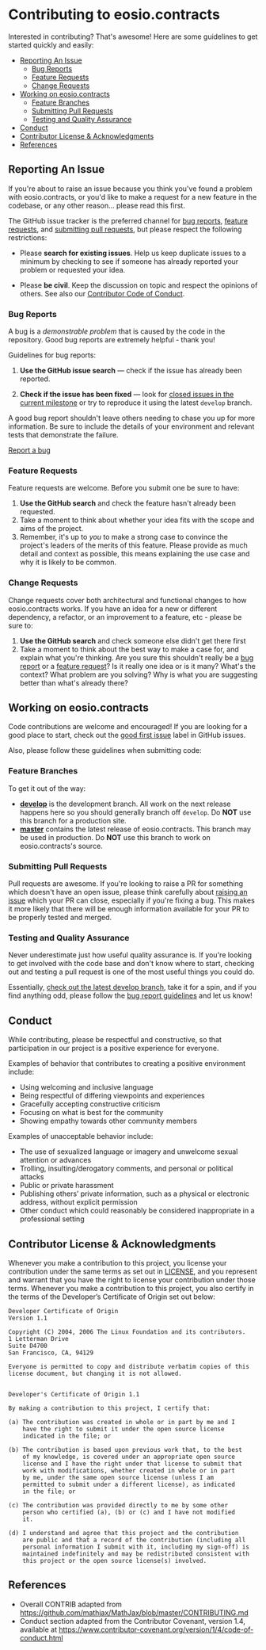 # Contributing to eosio.contracts

Interested in contributing? That's awesome! Here are some guidelines to get started quickly and easily:

- [Reporting An Issue](#reporting-an-issue)
  - [Bug Reports](#bug-reports)
  - [Feature Requests](#feature-requests)
  - [Change Requests](#change-requests)
- [Working on eosio.contracts](#working-on-eosiocontracts)
  - [Feature Branches](#feature-branches)
  - [Submitting Pull Requests](#submitting-pull-requests)
  - [Testing and Quality Assurance](#testing-and-quality-assurance)
- [Conduct](#conduct)
- [Contributor License & Acknowledgments](#contributor-license--acknowledgments)
- [References](#references)

## Reporting An Issue

If you're about to raise an issue because you think you've found a problem with eosio.contracts, or you'd like to make a request for a new feature in the codebase, or any other reason… please read this first.

The GitHub issue tracker is the preferred channel for [bug reports](#bug-reports), [feature requests](#feature-requests), and [submitting pull requests](#submitting-pull-requests), but please respect the following restrictions:

* Please **search for existing issues**. Help us keep duplicate issues to a minimum by checking to see if someone has already reported your problem or requested your idea.

* Please **be civil**. Keep the discussion on topic and respect the opinions of others. See also our [Contributor Code of Conduct](#conduct).

### Bug Reports

A bug is a _demonstrable problem_ that is caused by the code in the repository. Good bug reports are extremely helpful - thank you!

Guidelines for bug reports:

1. **Use the GitHub issue search** &mdash; check if the issue has already been
   reported.

1. **Check if the issue has been fixed** &mdash; look for [closed issues in the
   current milestone](https://github.com/EOSIO/eosio.contracts/issues?q=is%3Aissue+is%3Aclosed) or try to reproduce it
   using the latest `develop` branch.

A good bug report shouldn't leave others needing to chase you up for more information. Be sure to include the details of your environment and relevant tests that demonstrate the failure.

[Report a bug](https://github.com/EOSIO/eosio.contracts/issues/new?title=Bug%3A)

### Feature Requests

Feature requests are welcome. Before you submit one be sure to have:

1. **Use the GitHub search** and check the feature hasn't already been requested.
1. Take a moment to think about whether your idea fits with the scope and aims of the project.
1. Remember, it's up to *you* to make a strong case to convince the project's leaders of the merits of this feature. Please provide as much detail and context as possible, this means explaining the use case and why it is likely to be common.

### Change Requests

Change requests cover both architectural and functional changes to how eosio.contracts works. If you have an idea for a new or different dependency, a refactor, or an improvement to a feature, etc - please be sure to:

1. **Use the GitHub search** and check someone else didn't get there first
1. Take a moment to think about the best way to make a case for, and explain what you're thinking. Are you sure this shouldn't really be
   a [bug report](#bug-reports) or a [feature request](#feature-requests)?  Is it really one idea or is it many? What's the context? What problem are you solving? Why is what you are suggesting better than what's already there?

## Working on eosio.contracts

Code contributions are welcome and encouraged! If you are looking for a good place to start, check out the [good first issue](https://github.com/EOSIO/eosio.contracts/labels/good%20first%20issue) label in GitHub issues.

Also, please follow these guidelines when submitting code:

### Feature Branches

To get it out of the way:

- **[develop](https://github.com/EOSIO/eosio.contracts/tree/develop)** is the development branch. All work on the next release happens here so you should generally branch off `develop`. Do **NOT** use this branch for a production site.
- **[master](https://github.com/EOSIO/eosio.contracts/tree/master)** contains the latest release of eosio.contracts. This branch may be used in production. Do **NOT** use this branch to work on eosio.contracts's source.

### Submitting Pull Requests

Pull requests are awesome. If you're looking to raise a PR for something which doesn't have an open issue, please think carefully about [raising an issue](#reporting-an-issue) which your PR can close, especially if you're fixing a bug. This makes it more likely that there will be enough information available for your PR to be properly tested and merged.

### Testing and Quality Assurance

Never underestimate just how useful quality assurance is. If you're looking to get involved with the code base and don't know where to start, checking out and testing a pull request is one of the most useful things you could do.

Essentially, [check out the latest develop branch](#working-on-eosio.contracts), take it for a spin, and if you find anything odd, please follow the [bug report guidelines](#bug-reports) and let us know!

## Conduct

While contributing, please be respectful and constructive, so that participation in our project is a positive experience for everyone.

Examples of behavior that contributes to creating a positive environment include:
- Using welcoming and inclusive language
- Being respectful of differing viewpoints and experiences
- Gracefully accepting constructive criticism
- Focusing on what is best for the community
- Showing empathy towards other community members

Examples of unacceptable behavior include:
- The use of sexualized language or imagery and unwelcome sexual attention or advances
- Trolling, insulting/derogatory comments, and personal or political attacks
- Public or private harassment
- Publishing others’ private information, such as a physical or electronic address, without explicit permission
- Other conduct which could reasonably be considered inappropriate in a professional setting

## Contributor License & Acknowledgments

Whenever you make a contribution to this project, you license your contribution under the same terms as set out in [LICENSE](./LICENSE), and you represent and warrant that you have the right to license your contribution under those terms.  Whenever you make a contribution to this project, you also certify in the terms of the Developer’s Certificate of Origin set out below:

```
Developer Certificate of Origin
Version 1.1

Copyright (C) 2004, 2006 The Linux Foundation and its contributors.
1 Letterman Drive
Suite D4700
San Francisco, CA, 94129

Everyone is permitted to copy and distribute verbatim copies of this
license document, but changing it is not allowed.


Developer's Certificate of Origin 1.1

By making a contribution to this project, I certify that:

(a) The contribution was created in whole or in part by me and I
    have the right to submit it under the open source license
    indicated in the file; or

(b) The contribution is based upon previous work that, to the best
    of my knowledge, is covered under an appropriate open source
    license and I have the right under that license to submit that
    work with modifications, whether created in whole or in part
    by me, under the same open source license (unless I am
    permitted to submit under a different license), as indicated
    in the file; or

(c) The contribution was provided directly to me by some other
    person who certified (a), (b) or (c) and I have not modified
    it.

(d) I understand and agree that this project and the contribution
    are public and that a record of the contribution (including all
    personal information I submit with it, including my sign-off) is
    maintained indefinitely and may be redistributed consistent with
    this project or the open source license(s) involved.
```

## References

* Overall CONTRIB adapted from https://github.com/mathjax/MathJax/blob/master/CONTRIBUTING.md
* Conduct section adapted from the Contributor Covenant, version 1.4, available at https://www.contributor-covenant.org/version/1/4/code-of-conduct.html
